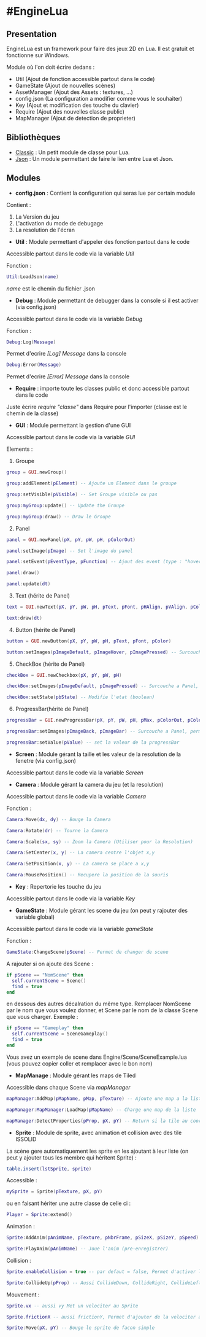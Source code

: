 #EngineLua
==========

Presentation
------------
EngineLua est un framework pour faire des jeux 2D en Lua. Il est gratuit et fonctionne sur Windows.

Module où l'on doit écrire dedans :
- Util (Ajout de fonction accessible partout dans le code)
- GameState (Ajout de nouvelles scènes)
- AssetManager (Ajout des Assets : textures, ...)
- config.json (La configuration a modifier comme vous le souhaiter)
- Key (Ajout et modification des touche du clavier)
- Require (Ajout des nouvelles classe public)
- MapManager (Ajout de detection de proprieter)

Bibliothèques
-------------
- [Classic](https://github.com/rxi/classic) : Un petit module de classe pour Lua.
- [Json](https://github.com/rxi/json.lua) : Un module permettant de faire le lien entre Lua et Json.

Modules
-------
- **config.json** : Contient la configuration qui seras lue par certain module

Contient : 
1. La Version du jeu
2. L'activation du mode de debugage
3. La resolution de l'écran

- **Util** : Module permettant d'appeler des fonction partout dans le code

Accessible partout dans le code via la variable _Util_

Fonction :
```lua
Util:LoadJson(name)
```
_name_ est le chemin du fichier .json

- **Debug** : Module permettant de debugger dans la console si il est activer (via config.json)

Accessible partout dans le code via la variable _Debug_

Fonction : 
```lua
Debug:Log(Message)
```
Permet d'ecrire _[Log] Message_ dans la console

```lua
Debug:Error(Message)
```
Permet d'ecrire _[Error] Message_ dans la console

- **Require** : importe toute les classes public et donc accessible partout dans le code

Juste écrire _require "classe"_ dans Require pour l'importer (classe est le chemin de la classe)

- **GUI** : Module permettant la gestion d'une GUI

Accessible partout dans le code via la variable _GUI_

Elements :
1. Groupe
```lua
group = GUI.newGroup()
```
```lua
group:addElement(pElement) -- Ajoute un Element dans le groupe
```
```lua
group:setVisible(pVisible) -- Set Groupe visible ou pas
```
```lua
group:myGroup:update() -- Update the Groupe
```
```lua
group:myGroup:draw() -- Draw le Groupe
```
2. Panel
```lua
panel = GUI.newPanel(pX, pY, pW, pH, pColorOut)
```
```lua
panel:setImage(pImage) -- Set l'image du panel
```
```lua
panel:setEvent(pEventType, pFunction) -- Ajout des event (type : "hover")
```
```lua
panel:draw()
```
```lua
panel:update(dt)
```
3. Text (hérite de Panel)
```lua
text = GUI.newText(pX, pY, pW, pH, pText, pFont, pHAlign, pVAlign, pColor)
```
```lua
text:draw(dt)
```
4. Button (hérite de Panel)
```lua
button = GUI.newButton(pX, pY, pW, pH, pText, pFont, pColor)
```
```lua
button:setImages(pImageDefault, pImageHover, pImagePressed) -- Surcouche a Panel, permettant la gestion de plusieure images
```
5. CheckBox (hérite de Panel)
```lua
checkBox = GUI.newCheckbox(pX, pY, pW, pH)
```
```lua
checkBox:setImages(pImageDefault, pImagePressed) -- Surcouche a Panel, permettant d'afficher l'image correspondant a l'état
```
```lua
checkBox:setState(pbState) -- Modifie l'etat (boolean)
```
6. ProgressBar(hérite de Panel)
```lua
progressBar = GUI.newProgressBar(pX, pY, pW, pH, pMax, pColorOut, pColorIn)
```
```lua
progressBar:setImages(pImageBack, pImageBar) -- Surcouche a Panel, permettant l'affichage de la bar vide et x remplie
```
```lua
progressBar:setValue(pValue) -- set la valeur de la progressBar
```

- **Screen** : Module gérant la taille et les valeur de la resolution de la fenetre (via config.json)

Accessible partout dans le code via la variable _Screen_

- **Camera** : Module gérant la camera du jeu (et la resolution)

Accessible partout dans le code via la variable _Camera_

Fonction :
```lua
Camera:Move(dx, dy) -- Bouge la Camera
```
```lua
Camera:Rotate(dr) -- Tourne la Camera
```
```lua
Camera:Scale(sx, sy) -- Zoom la Camera (Utiliser pour la Resolution)
```
```lua
Camera:SetCenter(x, y) -- La camera centre l'objet x,y
```
```lua
Camera:SetPosition(x, y) -- La camera se place a x,y
```
```lua
Camera:MousePosition() -- Recupere la position de la souris
```

- **Key** : Repertorie les touche du jeu

Accessible partout dans le code via la variable _Key_

- **GameState** : Module gérant les scene du jeu (on peut y rajouter des variable global)

Accessible partout dans le code via la variable _gameState_

Fonction :
```lua
GameState:ChangeScene(pScene) -- Permet de changer de scene
```

A rajouter si on ajoute des Scene :
```lua
if pScene == "NomScene" then
  self.currentScene = Scene()
  find = true
end
```
en dessous des autres décalration du même type. Remplacer NomScene par le nom que vous voulez donner, et Scene par le nom de la classe Scene que vous charger. Exemple : 
```lua
if pScene == "Gameplay" then
  self.currentScene = SceneGameplay()
  find = true
end
```

Vous avez un exemple de scene dans Engine/Scene/SceneExample.lua (vous pouvez copier coller et remplacer avec le bon nom)

- **MapManage** : Module gérant les maps de Tiled

Accessible dans chaque Scene via _mapManager_

```lua
mapManager:AddMap(pMapName, pMap, pTexture) -- Ajoute une map a la liste
```
```lua
mapManager:MapManager:LoadMap(pMapName) -- Charge une map de la liste
```
```lua
mapManager:DetectProperties(pProp, pX, pY) -- Return si la tile au coordonné donner (pX, pY) a la proprieté (pProp) true
```

- **Sprite** : Module de sprite, avec animation et collision avec des tile ISSOLID

La scène gere automatiquement les sprite en les ajoutant à leur liste (on peut y ajouter tous les membre qui héritent Sprite) : 

```lua
table.insert(lstSprite, sprite)
```

Accessible : 
```lua
mySprite = Sprite(pTexture, pX, pY)
```
ou en faisant hériter une autre classe de celle ci : 
```lua
Player = Sprite:extend()
```
Animation :
```lua
Sprite:AddAnim(pAnimName, pTexture, pNbrFrame, pSizeX, pSizeY, pSpeed) -- Ajoute une anim a la liste
```
```lua
Sprite:PlayAnim(pAnimName) -- Joue l'anim (pre-enregistrer)
```
Collision : 
```lua
Sprite.enableCollision = true -- par defaut = false, Permet d'activer la collision avec les tile ISSOLID
```
```lua
Sprite:CollideUp(pProp) -- Aussi CollideDown, CollideRight, CollideLeft, Permet de detecter un tile avec une proprieté de chaque coté
```
Mouvement : 
```lua
Sprite.vx -- aussi vy Met un velociter au Sprite
```
```lua
Sprite.frictionX -- aussi frictionY, Permet d'ajouter de la velociter au sprite (defaut : 99)
```
```lua
Sprite:Move(pX, pY) -- Bouge le sprite de facon simple
```
